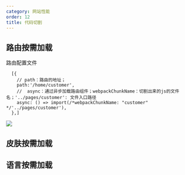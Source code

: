 ```yaml
---
category: 网站性能
order: 12
title: 代码切割
---
```


## 路由按需加载

路由配置文件

```
  [{
    // path：路由的地址；
    path:'/home/customer',
    //  async：通过异步加载路由组件；webpackChunkName：切割出来的js的文件名；'../pages/customer': 文件入口路径
    async: () => import(/*webpackChunkName: "customer" */'../pages/customer'),
  },]
```

<img src='/images/109479FD546E7BB6843C2EB7512E60EF.jpg'/>

## 皮肤按需加载

## 语言按需加载
